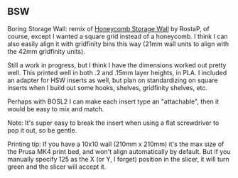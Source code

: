 ## BSW
Boring Storage Wall: remix of [Honeycomb Storage Wall](https://www.printables.com/model/152592-honeycomb-storage-wall)
by RostaP, of course, except I wanted a square grid instead of a honeycomb. I think I can also easily align it with
gridfinity bins this way (21mm wall units to align with the 42mm gridfinity units).

Still a work in progress, but I think I have the dimensions worked out pretty well. This printed well in both .2 and .15mm
layer heights, in PLA. I included an adapter for HSW inserts as well, but plan on standardizing on square inserts when I
build out some hooks, shelves, gridfinity shelves, etc.

Perhaps with BOSL2 I can make each insert type an "attachable", then it would be easy to mix and match.

Note: It's super easy to break the insert when using a flat screwdriver to pop it out, so be gentle.

Printing tip: If you have a 10x10 wall (210mm x 210mm) it's the max size of the Prusa MK4 print bed, and won't align
automatically by default. But if you manually specify 125 as the X (or Y, I forget) position in the slicer, it will
turn green and the slicer will accept it.
